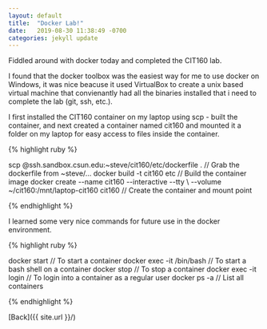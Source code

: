 ```yaml
---
layout: default
title:  "Docker Lab!"
date:   2019-08-30 11:38:49 -0700
categories: jekyll update
---
```


Fiddled around with docker today and completed the CIT160 lab.

I found that the docker toolbox was the easiest way for me to use docker on Windows,
it was nice beacuse it used VirtualBox to create a unix based virtual machine 
that convienantly had all the binaries installed that i need to complete the lab
(git, ssh, etc.).

I first installed the CIT160 container on my laptop using scp - built the container,
and next created a container named cit160 and mounted it a folder on my laptop for
easy access to files inside the container.

{% highlight ruby %}

scp <UID>@ssh.sandbox.csun.edu:~steve/cit160/etc/dockerfile . // Grab the dockerfile from ~steve/...
docker build -t cit160 etc // Build the container image
docker create --name cit160 --interactive --tty \ 
              --volume ~/cit160:/mnt/laptop-cit160 cit160 // Create the container and mount point

{% endhighlight %}

I learned some very nice commands for future use in the docker environment.

{% highlight ruby %}

docker start <container name> // To start a container
docker exec -it <container name> /bin/bash // To start a bash shell on a container
docker stop <container name> // To stop a container
docker exec -it <container name> login // To login into a container as a regular user
docker ps -a // List all containers


{% endhighlight %}



[Back]({{ site.url }}/)